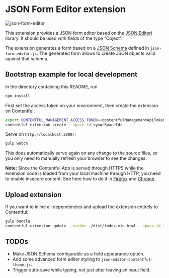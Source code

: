 # JSON Form Editor extension

![json-form-editor](http://contentful.github.io/extensions/assets/json-form-editor.png)

This extension provides a JSON form editor based on the
[JSON Editor](https://github.com/jdorn/json-editor)) library. It should be used
with fields of the type “Object”.

The extension generates a form based on a [JSON Schema](https://json-schema.org/)
defined in `json-form-editor.js`. The generated form allows to create JSON objects
valid against that schema.


## Bootstrap example for local development

In the directory containing this README, run
```bash
npm install
```

First set the access token on your environment, then create the extension on Contentful:
```bash
export CONTENTFUL_MANAGEMENT_ACCESS_TOKEN=<contentfulManagementApiToken>
contentful-extension create --space-id <yourSpaceId>
```

Serve on `http://localhost:3000/`:
```bash
gulp watch
```
This does automatically serve again on any change to the source files, so you only
need to manually refresh your browser to see the changes.

**Note:** Since the Contentful App is served through HTTPS while the extension code is
loaded from your local machine through HTTP, you need to enable insecure content.
See here how to do it in [Firefox][ff-mixed] and [Chrome][chrome-mixed].

[ff-mixed]: https://support.mozilla.org/en-US/kb/mixed-content-blocking-firefox
[chrome-mixed]: https://support.google.com/chrome/answer/1342714

## Upload extension
If you want to inline all dependencies and upload the extension entirely to Contentful:
```bash
gulp bundle
contentful-extension update --srcdoc ./dist/index.min.html --space-id <yourSpaceId> --force
```


## TODOs
* Make JSON Schema configurable as a field appearance option.
* Add some advanced form editor styling to `json-editor-contentful-theme.js`.
* Trigger auto-save while typing, not just after leaving an input field.
